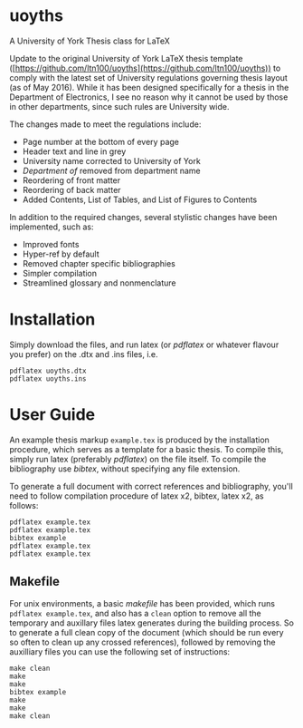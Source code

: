 # uoyths
A University of York Thesis class for LaTeX

Update to the original University of York LaTeX thesis template 
([https://github.com/ltn100/uoyths](https://github.com/ltn100/uoyths)) to comply
with the latest set of University regulations governing thesis layout (as of May 2016). While it has been designed
specifically for a thesis in the Department of Electronics, I see no reason why it cannot be used by those
in other departments, since such rules are University wide.

The changes made to meet the regulations include:
  - Page number at the bottom of every page
  - Header text and line in grey
  - University name corrected to University of York
  - *Department of* removed from department name
  - Reordering of front matter
  - Reordering of back matter
  - Added Contents, List of Tables, and List of Figures to Contents

In addition to the required changes, several stylistic changes have been implemented, such as:
  - Improved fonts
  - Hyper-ref by default
  - Removed chapter specific bibliographies
  - Simpler compilation
  - Streamlined glossary and nonmenclature
  
# Installation

Simply download the files, and run latex (or *pdflatex* or whatever flavour you prefer) on the .dtx and .ins files, i.e.

```
pdflatex uoyths.dtx
pdflatex uoyths.ins
```

# User Guide

An example thesis markup `example.tex` is produced by the installation procedure, which serves as a template for a basic thesis. To compile this, simply run latex (preferably *pdflatex*) on the file itself. To compile the bibliography use *bibtex*, without specifying any file extension.

To generate a full document with correct references and bibliography, you'll need to follow compilation procedure of latex x2, bibtex, latex x2, as follows:

```
pdflatex example.tex
pdflatex example.tex
bibtex example
pdflatex example.tex
pdflatex example.tex
```

## Makefile

For unix environments, a basic *makefile* has been provided, which runs `pdflatex example.tex`, and also has a `clean` option to remove all the temporary and auxillary files latex generates during the building process. So to generate a full clean copy of the document (which should be run every so often to clean up any crossed references), followed by removing the auxilliary files you can use the following set of instructions:

```
make clean
make
make
bibtex example
make
make
make clean
```
